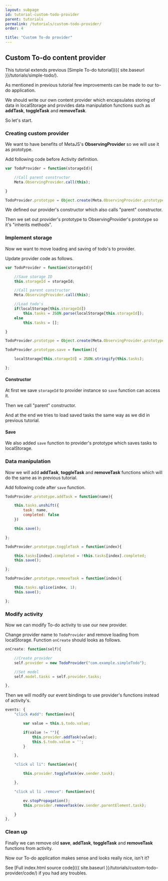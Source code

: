 ```yaml
---
layout: subpage
id: tutorial-custom-todo-provider
parent: tutorials
permalink: /tutorials/custom-todo-provider/
order: 4

title: "Custom To-do provider"
---
```

## Custom To-do content provider

This tutorial extends previous [Simple To-do tutorial]({{ site.baseurl }}/tutorials/simple-todo/).

As mentioned in previous tutorial few improvements can be made to our to-do application.

We should write our own content provider which encapsulates storing of data in localStorage and provides data manipulation functions such as **addTask**, **toggleTask** and **removeTask**.

So let's start.

### Creating custom provider

We want to have benefits of MetaJS's **ObservingProvider** so we will use it as prototype.

Add following code before Activity definition.

```javascript
var TodoProvider = function(storageId){

	//Call parent constructor
	Meta.ObservingProvider.call(this);

}

TodoProvider.prototype = Object.create(Meta.ObservingProvider.prototype);
```

We defined our provider's constructor which also calls "parent" constructor.

Then we set out provider's prototype to ObservingProvider's prototype so it's "inherits methods".

### Implement storage
Now we want to move loading and saving of todo's to provider.

Update provider code as follows.

```javascript
var TodoProvider = function(storageId){

	//Save storage ID
	this.storageId = storageId;

	//Call parent constructor
	Meta.ObservingProvider.call(this);

	//Load todo's
    if(localStorage[this.storageId])
        this.tasks = JSON.parse(localStorage[this.storageId]);
    else
        this.tasks = [];

}

TodoProvider.prototype = Object.create(Meta.ObservingProvider.prototype);

TodoProvider.prototype.save = function(){

	localStorage[this.storageId] = JSON.stringify(this.tasks);

};
```

#### Constructor
At first we save `storageId` to provider instance so `save` function can access it.

Then we call "parent" constructor.

And at the end we tries to load saved tasks the same way as we did in previous tutorial.

#### Save
We also added `save` function to provider's prototype which saves tasks to localStorage.

### Data manipulation
Now we will add **addTask**, **toggleTask** and **removeTask** functions which will do the same as in previous tutorial.

Add following code after `save` function.

```javascript
TodoProvider.prototype.addTask = function(name){

	this.tasks.unshift({
		task: name,
		completed: false
	})

	this.save();

};

TodoProvider.prototype.toggleTask = function(index){

	this.tasks[index].completed = !this.tasks[index].completed;
	this.save();

};

TodoProvider.prototype.removeTask = function(index){

	this.tasks.splice(index, 1);
	this.save();

};
```

### Modify activity
Now we can modify To-do activity to use our new provider.

Change provider name to `TodoProvider` and remove loading from localStorage. Function `onCreate` should looks as follows.

```javascript
onCreate: function(self){

    //Create provider
    self.provider = new TodoProvider("com.example.simpleTodo");

    //Set model
    self.model.tasks = self.provider.tasks;

},
```

Then we will modify our event bindings to use provider's functions instead of activity's.

```javascript
events: {
    "click #add": function(ev){

        var value = this.$.todo.value;

        if(value != ""){
            this.provider.addTask(value);
            this.$.todo.value = '';
        }

    },

    "click ul li": function(ev){

        this.provider.toggleTask(ev.sender.task);

    },

    "click ul li .remove": function(ev){

        ev.stopPropagation();
        this.provider.removeTask(ev.sender.parentElement.task);

    }
},
```

### Clean up
Finally we can remove old **save**, **addTask**, **toggleTask** and **removeTask** functions from activity.

Now our To-do application makes sense and looks really nice, isn't it?

See [Full index.html source code]({{ site.baseurl }}/tutorials/custom-todo-provider/code/) if you had any troubles.